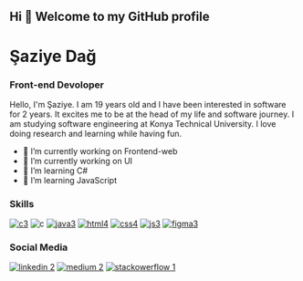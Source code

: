## Hi 👋 Welcome to my GitHub profile
# Şaziye Dağ
### Front-end Devoloper

Hello, I'm Şaziye. I am 19 years old and I have been interested in software for 2 years. It excites me to be at the head of my life and software journey. 
I am studying software engineering at Konya Technical University. I love doing research and learning while having fun.

- 🔭 I’m currently working on Frontend-web
- 🔭 I’m currently working on UI
- 🌱 I’m learning C#
- 🌱 I’m learning JavaScript









### Skills

[![c3](https://user-images.githubusercontent.com/96542141/223508444-9738dca6-3c2d-425d-8dc9-d0cde69d24ce.png)](https://tr.wikipedia.org/wiki/C_(programlama_dili))
![c](https://github.com/szydag/szydag/assets/96542141/467a9f38-e625-4ca2-a6dc-2063cc17ca9b)
[![java3](https://user-images.githubusercontent.com/96542141/223508543-fdca02c2-4384-4f3c-8bcd-e9768d9f5bd3.png)](https://www.java.com/tr/)
[![html4](https://user-images.githubusercontent.com/96542141/223508321-aa8b523d-9198-4730-bb84-0bcefe23dd0a.png)](https://html.com/)
[![css4](https://user-images.githubusercontent.com/96542141/223508289-1cf94328-1d0a-4154-9764-0e574858b60c.png)](https://www.w3schools.com/css/)
[![js3](https://user-images.githubusercontent.com/96542141/223508634-1b70eafc-94dc-4c0e-996d-8f93be1e1e56.png)](https://www.javascript.com/)
[![figma3](https://user-images.githubusercontent.com/96542141/223508735-f5e5550f-3655-41e3-a837-b5ac01c2c88c.png)](https://www.figma.com/)



### Social Media

[![linkedin 2](https://user-images.githubusercontent.com/96542141/223513475-44f480ca-195d-485f-8260-0de4049dee9d.png)](https://www.linkedin.com/in/%C5%9Faziye-da%C4%9F-18a404223/)
[![medium 2](https://user-images.githubusercontent.com/96542141/223513536-9d356734-3c0e-480a-a5a8-e218ffdbf692.png)](https://medium.com/@saziyeedag)
[![stackowerflow 1](https://user-images.githubusercontent.com/96542141/223512348-17e421bd-58fc-4a28-bd8c-649b357c2ed0.png)](https://stackoverflow.com/users/21351306/saziye)

